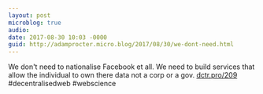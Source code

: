 ```yaml
---
layout: post
microblog: true
audio: 
date: 2017-08-30 10:03 -0000
guid: http://adamprocter.micro.blog/2017/08/30/we-dont-need.html
---
```

We don't need to nationalise Facebook et all. We need to build services that allow the individual to own there data not a corp or a gov. [dctr.pro/209](http://dctr.pro/209) #decentralisedweb #webscience
